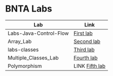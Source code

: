 # BNTA Labs

| Lab | Link |
| --- | ---|
| Labs-Java-Control-Flow | [First lab](https://github.com/LibanAM/Labs_BNTA/tree/main/Labs-Java-Control-Flow) |
| Array_Lab | [Second lab](https://github.com/LibanAM/Labs_BNTA/tree/main/Array_Lab) |
| labs-classes | [Third lab](https://github.com/LibanAM/Labs_BNTA/tree/main/labs-classes) |
| Multiple_Classes_Lab | [Fourth lab](https://github.com/LibanAM/Labs_BNTA/tree/main/Multiple_Classes_Lab) |
| Polymorphism | LINK [Fifth lab](LINK)|
